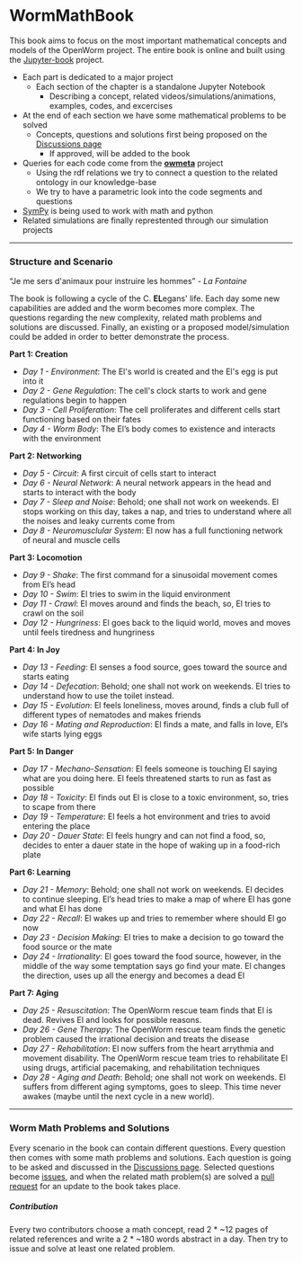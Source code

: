 # WormMathBook

This book aims to focus on the most important mathematical concepts and models of the OpenWorm project. The entire book is online and built using the [Jupyter-book](https://github.com/executablebooks/jupyter-book) project.

* Each part is dedicated to a major project
  * Each section of the chapter is a standalone Jupyter Notebook
    * Describing a concept, related videos/simulations/animations, examples, codes, and excercises
* At the end of each section we have some mathematical problems to be solved
  * Concepts, questions and solutions first being proposed on the [Discussions page](https://github.com/openworm/worm-math-book/discussions)
    * If approved, will be added to the book
* Queries for each code come from the **[owmeta](https://github.com/openworm/owmeta)** project
  * Using the rdf relations we try to connect a question to the related ontology in our knowledge-base
  * We try to have a parametric look into the code segments and questions
* [SymPy](https://www.sympy.org) is being used to work with math and python
* Related simulations are finally represtented through our simulation projects

---

### Structure and Scenario

“Je me sers d'animaux pour instruire les hommes” - *La Fontaine*

The book is following a cycle of the C. **EL**egans' life. Each day some new capabilities are added and the worm becomes more complex. The questions regarding the new complexity, related math problems and solutions are discussed. Finally, an existing or a proposed model/simulation could be added in order to better demonstrate the process.

**Part 1: Creation**

* *Day 1 - Environment*: The El's world is created and the El's egg is put into it
* *Day 2 - Gene Regulation*: The cell's clock starts to work and gene regulations begin to happen
* *Day 3 - Cell Proliferation*: The cell proliferates and different cells start functioning based on their fates
* *Day 4 - Worm Body*: The El’s body comes to existence and interacts with the environment

**Part 2: Networking**

- *Day 5 - Circuit*: A first circuit of cells start to interact
- *Day 6 - Neural Network*: A neural network appears in the head and starts to interact with the body
- *Day 7 - Sleep and Noise*: Behold; one shall not work on weekends. El stops working on this day, takes a nap, and tries to understand where all the noises and leaky currents come from
- *Day 8 - Neuromusclular System*: El now has a full functioning network of neural and muscle cells

**Part 3: Locomotion**

- *Day 9 - Shake*: The first command for a sinusoidal movement comes from El’s head
- *Day 10 - Swim*: El tries to swim in the liquid environment
- *Day 11 - Crawl*: El moves around and finds the beach, so, El tries to crawl on the soil
- *Day 12 - Hungriness*: El goes back to the liquid world, moves and moves until feels tiredness and hungriness

**Part 4: In Joy**

- *Day 13 - Feeding*: El senses a food source, goes toward the source and starts eating
- *Day 14 - Defecation*: Behold; one shall not work on weekends. El tries to understand how to use the toilet instead.
- *Day 15 - Evolution*: El feels loneliness, moves around, finds a club full of different types of nematodes and makes friends
- *Day 16 - Mating and Reproduction*: El finds a mate, and falls in love, El’s wife starts lying eggs

**Part 5: In Danger**

* *Day 17 - Mechano-Sensation*: El feels someone is touching El saying what are you doing here. El feels threatened starts to run as fast as possible
* *Day 18 - Toxicity*: El finds out El is close to a toxic environment, so, tries to scape from there
* *Day 19 - Temperature*: El feels a hot environment and tries to avoid entering the place
* *Day 20 - Dauer State*: El feels hungry and can not find a food, so, decides to enter a dauer state in the hope of waking up in a food-rich plate

**Part 6: Learning**

- *Day 21 - Memory*: Behold; one shall not work on weekends. El decides to continue sleeping. El’s head tries to make a map of where El has gone and what El has done
- *Day 22 - Recall*: El wakes up and tries to remember where should El go now
- *Day 23 - Decision Making*: El tries to make a decision to go toward the food source or the mate
- *Day 24 - Irrationality*: El goes toward the food source, however, in the middle of the way some temptation says go find your mate. El changes the direction, uses up all the energy and becomes a dead El

**Part 7: Aging**

- *Day 25 - Resuscitation*: The OpenWorm rescue team finds that El is dead. Revives El and looks for possible reasons.
- *Day 26 - Gene Therapy*: The OpenWorm rescue team finds the genetic problem caused the irrational decision and treats the disease
- *Day 27 - Rehabilitation*: El now suffers from the heart arrythmia and movement disability. The OpenWorm rescue team tries to rehabilitate El using drugs, artificial pacemaking, and rehabilitation techniques
- *Day 28 - Aging and Death*: Behold; one shall not work on weekends. El suffers from different aging symptoms, goes to sleep. This time never awakes (maybe until the next cycle in a new world).

---

### Worm Math Problems and Solutions

Every scenario in the book can contain different questions. Every question then comes with some math problems and solutions. Each question is going to be asked and discussed in the [Discussions page](https://github.com/openworm/worm-math-book/discussions). Selected questions become [issues](https://github.com/openworm/worm-math-book/issues), and when the related math problem(s) are solved a [pull request](https://github.com/openworm/worm-math-book/pulls) for an update to the book takes place.

##### Contribution

Every two contributors choose a math concept, read 2 * ~12 pages of related references and write a 2 * ~180 words abstract in a day. Then try to issue and solve at least one related problem.
